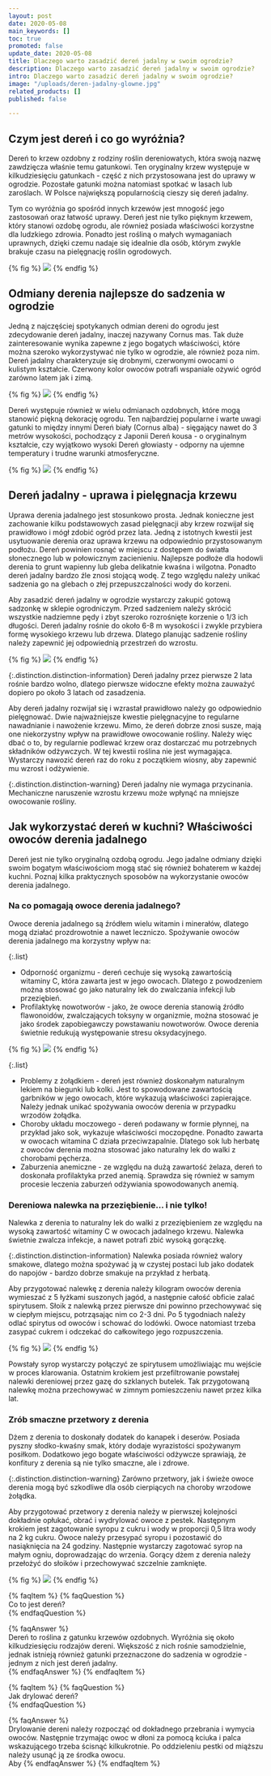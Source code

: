 ```yaml
---
layout: post
date: 2020-05-08
main_keywords: []
toc: true
promoted: false
update_date: 2020-05-08
title: Dlaczego warto zasadzić dereń jadalny w swoim ogrodzie?
description: Dlaczego warto zasadzić dereń jadalny w swoim ogrodzie?
intro: Dlaczego warto zasadzić dereń jadalny w swoim ogrodzie?
image: "/uploads/deren-jadalny-glowne.jpg"
related_products: []
published: false

---
```

## Czym jest dereń i co go wyróżnia?

Dereń to krzew ozdobny z rodziny roślin dereniowatych, która swoją nazwę zawdzięcza właśnie temu gatunkowi. Ten oryginalny krzew występuje w kilkudziesięciu gatunkach - część z nich przystosowana jest do uprawy w ogrodzie. Pozostałe gatunki można natomiast spotkać w lasach lub zaroślach. W Polsce największą popularnością cieszy się dereń jadalny.

Tym co wyróżnia go spośród innych krzewów jest mnogość jego zastosowań oraz łatwość uprawy. Dereń jest nie tylko pięknym krzewem, który stanowi ozdobę ogrodu, ale również posiada właściwości korzystne dla ludzkiego zdrowia. Ponadto jest rośliną o małych wymaganiach uprawnych, dzięki czemu nadaje się idealnie dla osób, którym zwykle brakuje czasu na pielęgnację roślin ogrodowych.

{% fig %}
![](/uploads/deren-jadalny-w-ogrodzie.jpg)
{% endfig %}

## Odmiany derenia najlepsze do sadzenia w ogrodzie

Jedną z najczęściej spotykanych odmian dereni do ogrodu jest zdecydowanie dereń jadalny, inaczej nazywany Cornus mas. Tak duże zainteresowanie wynika zapewne z jego bogatych właściwości, które można szeroko wykorzystywać nie tylko w ogrodzie, ale również poza nim. Dereń jadalny charakteryzuje się drobnymi, czerwonymi owocami o kulistym kształcie. Czerwony kolor owoców potrafi wspaniale ożywić ogród zarówno latem jak i zimą.

{% fig %}
![](/uploads/deren-jadalny-gatunki.jpg)
{% endfig %}

Dereń występuje również w wielu odmianach ozdobnych, które mogą stanowić piękną dekorację ogrodu. Ten najbardziej popularne i warte uwagi gatunki to między innymi Dereń biały (Cornus alba) - sięgający nawet do 3 metrów wysokości, pochodzący z Japonii Dereń kousa - o oryginalnym kształcie, czy wyjątkowo wysoki Dereń głowiasty - odporny na ujemne temperatury i trudne warunki atmosferyczne.

{% fig %}
![](/uploads/deren-bialy.jpg)
{% endfig %}

## Dereń jadalny - uprawa i pielęgnacja krzewu

Uprawa derenia jadalnego jest stosunkowo prosta. Jednak konieczne jest zachowanie kilku podstawowych zasad pielęgnacji aby krzew rozwijał się prawidłowo i mógł zdobić ogród przez lata. Jedną z istotnych kwestii jest usytuowanie derenia oraz uprawa krzewu na odpowiednio przystosowanym podłożu. Dereń powinien rosnąć w miejscu z dostępem do światła słonecznego lub w połowicznym zacienieniu. Najlepsze podłoże dla hodowli derenia to grunt wapienny lub gleba delikatnie kwaśna i wilgotna. Ponadto dereń jadalny bardzo źle znosi stojącą wodę. Z tego względu należy unikać sadzenia go na glebach o złej przepuszczalności wody do korzeni.

Aby zasadzić dereń jadalny w ogrodzie wystarczy zakupić gotową sadzonkę w sklepie ogrodniczym. Przed sadzeniem należy skrócić wszystkie nadziemne pędy i zbyt szeroko rozrośnięte korzenie o 1/3 ich długości. Dereń jadalny rośnie do około 6-8 m wysokości i zwykle przybiera formę wysokiego krzewu lub drzewa. Dlatego planując sadzenie rośliny należy zapewnić jej odpowiednią przestrzeń do wzrostu. 

{% fig %}
![](/uploads/kwitnacy-deren-jadalny-w-ogrodzie.jpg)
{% endfig %}

{:.distinction.distinction-information}
Dereń jadalny przez pierwsze 2 lata rośnie bardzo wolno, dlatego pierwsze widoczne efekty można zauważyć dopiero po około 3 latach od zasadzenia. 

Aby dereń jadalny rozwijał się i wzrastał prawidłowo należy go odpowiednio pielęgnować. Dwie najważniejsze kwestie pielęgnacyjne to regularne nawadnianie i nawożenie krzewu. Mimo, że dereń dobrze znosi susze, mają one niekorzystny wpływ na prawidłowe owocowanie rośliny. Należy więc dbać o to, by regularnie podlewać krzew oraz dostarczać mu potrzebnych składników odżywczych. W tej kwestii roślina nie jest wymagająca. Wystarczy nawozić dereń raz do roku z początkiem wiosny, aby zapewnić mu wzrost i odżywienie.

{:.distinction.distinction-warning}
Dereń jadalny nie wymaga przycinania. Mechaniczne naruszenie wzrostu krzewu może wpłynąć na mniejsze owocowanie rośliny.

## Jak wykorzystać dereń w kuchni? Właściwości owoców derenia  jadalnego

Dereń jest nie tylko oryginalną ozdobą ogrodu. Jego jadalne odmiany dzięki swoim bogatym właściwościom mogą stać się również bohaterem w każdej kuchni.  Poznaj kilka praktycznych sposobów na wykorzystanie owoców derenia jadalnego.

### Na co pomagają owoce derenia jadalnego?

Owoce derenia jadalnego są źródłem wielu witamin i minerałów, dlatego mogą działać prozdrowotnie a nawet leczniczo. Spożywanie owoców derenia jadalnego ma korzystny wpływ na:

{:.list}
* Odporność organizmu - dereń cechuje się wysoką zawartością witaminy C, która zawarta jest w jego owocach. Dlatego z powodzeniem można stosować go jako naturalny lek do zwalczania infekcji lub przeziębień.
* Profilaktykę nowotworów - jako, że owoce derenia stanowią źródło flawonoidów, zwalczających toksyny w organizmie, można stosować je jako środek zapobiegawczy powstawaniu nowotworów. Owoce derenia świetnie redukują występowanie stresu oksydacyjnego.

{% fig %}
![](/uploads/deren-jadalny-owoce.jpg)
{% endfig %}

{:.list}
* Problemy z żołądkiem - dereń jest również doskonałym naturalnym lekiem na biegunki lub kolki. Jest to spowodowane zawartością garbników w jego owocach, które wykazują właściwości zapierające. Należy jednak unikać spożywania owoców derenia w przypadku wrzodów żołądka.
* Choroby układu moczowego - dereń podawany w formie płynnej, na przykład jako sok, wykazuje właściwości moczopędne. Ponadto zawarta w owocach witamina C działa przeciwzapalnie. Dlatego sok lub herbatę z owoców derenia można stosować jako naturalny lek do walki z chorobami pęcherza.
* Zaburzenia anemiczne - ze względu na dużą zawartość żelaza, dereń to doskonała profilaktyka przed anemią. Sprawdza się również w samym procesie leczenia zaburzeń odżywiania spowodowanych anemią.

### Dereniowa nalewka na przeziębienie... i nie tylko!

Nalewka z derenia to naturalny lek do walki z przeziębieniem ze względu na wysoką zawartość witaminy C w owocach jadalnego krzewu. Nalewka świetnie zwalcza infekcje, a nawet potrafi zbić wysoką gorączkę.

{:.distinction.distinction-information}
Nalewka posiada również walory smakowe, dlatego można spożywać ją w czystej postaci lub jako dodatek do napojów - bardzo dobrze smakuje na przykład z herbatą.

Aby przygotować nalewkę z derenia należy kilogram owoców derenia wymieszać z 5 łyżkami suszonych jagód, a następnie całość obficie zalać spirytusem. Słoik z nalewką przez pierwsze dni powinno przechowywać się w ciepłym miejscu, potrząsając nim co 2-3 dni. Po 5 tygodniach należy odlać spirytus od owoców i schować do lodówki. Owoce natomiast trzeba zasypać cukrem i odczekać do całkowitego jego rozpuszczenia.

{% fig %}
![](/uploads/nalewka-z-derenia.jpg)
{% endfig %}

Powstały syrop wystarczy połączyć ze spirytusem umożliwiając mu wejście w proces klarowania. Ostatnim krokiem jest przefiltrowanie powstałej nalewki dereniowej przez gazę do szklanych butelek. Tak przygotowaną nalewkę można przechowywać w zimnym pomieszczeniu nawet przez kilka lat.

### Zrób smaczne przetwory z derenia

Dżem z derenia to doskonały dodatek do kanapek i deserów. Posiada pyszny słodko-kwaśny smak, który dodaje wyrazistości spożywanym posiłkom. Dodatkowo jego bogate właściwości odżywcze sprawiają, że konfitury z derenia są nie tylko smaczne, ale i zdrowe.

{:.distinction.distinction-warning} 
Zarówno przetwory, jak i świeże owoce derenia mogą być szkodliwe dla osób cierpiących na choroby wrzodowe żołądka.

Aby przygotować przetwory z derenia należy w pierwszej kolejności dokładnie opłukać, obrać i wydrylować owoce z pestek. Następnym krokiem jest zagotowanie syropu z cukru i wody w proporcji 0,5 litra wody na 2 kg cukru. Owoce należy przesypać  syropu i pozostawić do nasiąknięcia na 24 godziny. Następnie wystarczy zagotować syrop na małym ogniu, doprowadzając do wrzenia. Gorący dżem z derenia należy przełożyć do słoików i przechowywać szczelnie zamknięte.

{% fig %}
![](/uploads/dzem-deren-jadalny.jpg)
{% endfig %}

{% faqItem %} {% faqQuestion %}   
Co to jest dereń?  
{% endfaqQuestion %}

{% faqAnswer %}   
Dereń to roślina z gatunku krzewów ozdobnych. Wyróżnia się około kilkudziesięciu rodzajów dereni. Większość z nich rośnie samodzielnie, jednak istnieją również gatunki przeznaczone do sadzenia w ogrodzie - jednym z nich jest dereń jadalny.  
{% endfaqAnswer %} {% endfaqItem %}

{% faqItem %} {% faqQuestion %}   
Jak drylować dereń?  
{% endfaqQuestion %}

{% faqAnswer %}   
Drylowanie dereni należy rozpocząć od dokładnego przebrania i wymycia owoców. Następnie trzymając owoc w dłoni za pomocą kciuka i palca wskazującego trzeba ścisnąć kilkukrotnie. Po oddzieleniu pestki od miąższu należy usunąć ją ze środka owocu.  
Aby  {% endfaqAnswer %} {% endfaqItem %}
